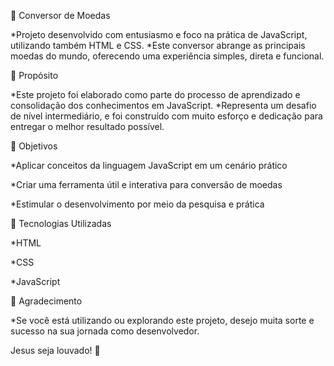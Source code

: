 💱 Conversor de Moedas

*Projeto desenvolvido com entusiasmo e foco na prática de JavaScript, utilizando também HTML e CSS. 
*Este conversor abrange as principais moedas do mundo, oferecendo uma experiência simples, direta e funcional.


📌 Propósito

*Este projeto foi elaborado como parte do processo de aprendizado e consolidação dos conhecimentos em JavaScript. 
*Representa um desafio de nível intermediário, e foi construído com muito esforço e dedicação para entregar o melhor resultado possível.


🎯 Objetivos

*Aplicar conceitos da linguagem JavaScript em um cenário prático

*Criar uma ferramenta útil e interativa para conversão de moedas

*Estimular o desenvolvimento por meio da pesquisa e prática


🚀 Tecnologias Utilizadas

*HTML

*CSS

*JavaScript


🙌 Agradecimento

*Se você está utilizando ou explorando este projeto, 
desejo muita sorte e sucesso na sua jornada como desenvolvedor. 

 Jesus seja louvado!  🙏
